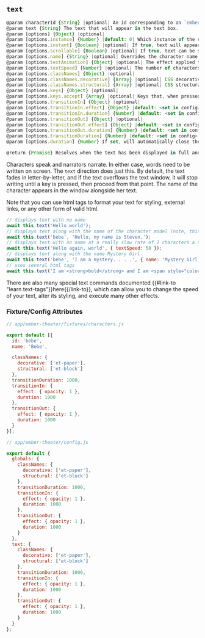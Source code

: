 ## `text`

```js
@param characterId {String} |optional| An id corresponding to an `ember-theater/character`.
@param text {String} The text that will appear in the text box.
@param [options] {Object} |optional|
@param [options.instance] {Number} |default: 0| Which instance of the character you wish to alter.
@param [options.instant] {Boolean} |optional| If true, text will appear immediately rather than written out letter by letter.
@param [options.scrollable] {Boolean} |optional| If true, text can be scrolled using the mouse wheel and arrow keys.
@param [options.name] {String} |optional| Overrides the character name, if present.
@param [options.textAnimation] {Object} |optional| The effect applied to the text as it fades in.
@param [options.textSpeed] {Number} |optional| The number of characters written each second.
@param [options.classNames] {Object} |optional|
@param [options.classNames.decorative] {Array} |optional| CSS decorative classes.
@param [options.classNames.structural] {Array} |optional| CSS structural classes.
@param [options.keys] {Object} |optional|
@param [options.keys.accept] {Array} |optional| Keys that, when pressed, will advance the text.
@param [options.transitionIn] {Object} |optional|
@param [options.transitionIn.effect] {Object} |default: <set in config>| The effect to use while transitioning in.
@param [options.transitionIn.duration] {Number} |default: <set in config>| The duration of the transition in effect.
@param [options.transitionOut] {Object} |optional|
@param [options.transitionOut.effect] {Object} |default: <set in config>| The effect to use while transitioning out.
@param [options.transitionOut.duration] {Number} |default: <set in config>| The duration of the transition out effect.
@param [options.transitionDuration] {Number} |default: <set in config>| Sets the duration of both the transition in and out effect.
@param [options.duration] {Number} If set, will automatically close the text after the allotted time.

@return {Promise} Resolves when the text has been displayed in full and a key is pressed.
```

Characters speak and narrators narrate. In either case, words need to be written on screen. The `text` direction does just this. By default, the text fades in letter-by-letter, and if the text overflows the text window, it will stop writing until a key is pressed, then proceed from that point. The name of the character appears in the window alongside her text.

Note that you can use html tags to format your text for styling, external links, or any other form of valid html.

```js
// displays text with no name
await this.text('Hello world');
// displays text along with the name of the character model (note, this is not necessarily 'Bebe')
await this.text('bebe', 'Hello, my name is Steven.');
// displays text with no name at a really slow rate of 2 characters a second
await this.text('Hello again, world', { textSpeed: 50 });
// displays text along with the name Mystery Girl
await this.text('bebe', 'I am a mystery. . . .', { name: 'Mystery Girl' });
// uses several html tags
await this.text('I am <strong>bold</strong> and I am <span style="color: purple;">purple</span> and you can <a href="http://www.google.com">google</a> me.');
```

There are also many special text commands documented {{#link-to "learn.text-tags"}}here{{/link-to}}, which can allow you to change the speed of your text, alter its styling, and execute many other effects.

### Fixture/Config Attributes

```js
// app/ember-theater/fixtures/characters.js

export default [{
  id: 'bebe',
  name: 'Bebe',

  classNames: {
    decorative: ['et-paper'],
    structural: ['et-block']
  },
  transitionDuration: 1000,
  transitionIn: {
    effect: { opacity: 1 },
    duration: 1000
  },
  transitionOut: {
    effect: { opacity: 1 },
    duration: 1000
  }
}];

// app/ember-theater/config.js

export default {
  globals: {
    classNames: {
      decorative: ['et-paper'],
      structural: ['et-block']
    },
    transitionDuration: 1000,
    transitionIn: {
      effect: { opacity: 1 },
      duration: 1000
    },
    transitionOut: {
      effect: { opacity: 1 },
      duration: 1000
    }
  },
  text: {
    classNames: {
      decorative: ['et-paper'],
      structural: ['et-block']
    },
    transitionDuration: 1000,
    transitionIn: {
      effect: { opacity: 1 },
      duration: 1000
    },
    transitionOut: {
      effect: { opacity: 1 },
      duration: 1000
    }
  }
};
```
